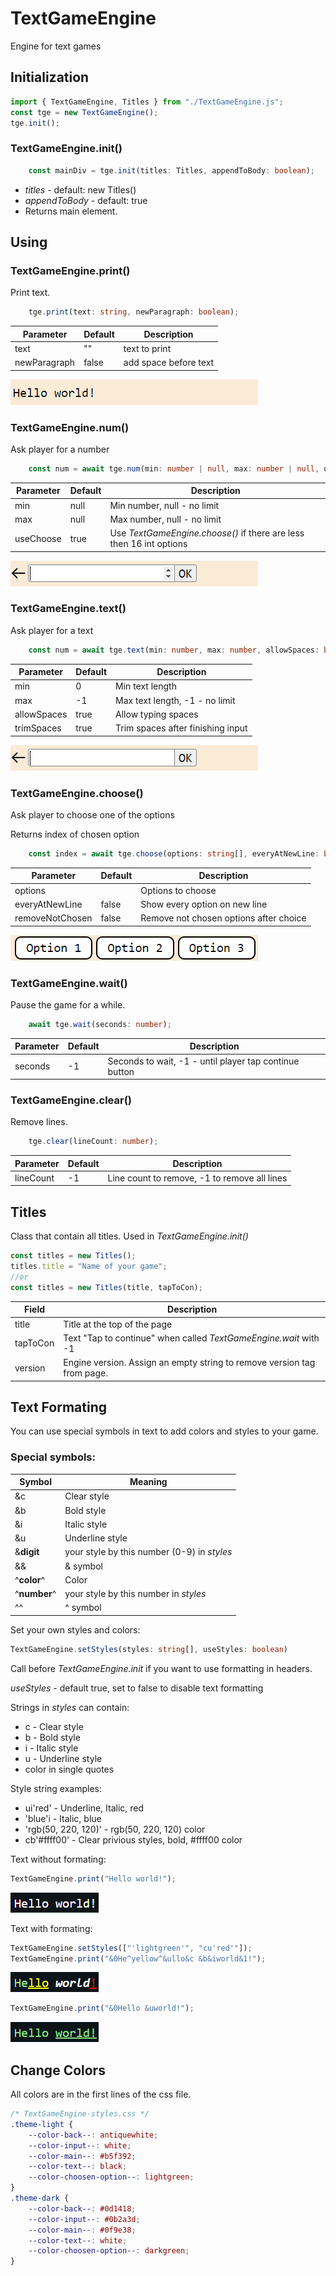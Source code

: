 # TextGameEngine
Engine for text games

## Initialization
``` js
import { TextGameEngine, Titles } from "./TextGameEngine.js";
const tge = new TextGameEngine();
tge.init();
```
### TextGameEngine.init()
``` ts
	const mainDiv = tge.init(titles: Titles, appendToBody: boolean);
```
* _titles_ - default: new Titles()
* _appendToBody_ - default: true
* Returns main element.


## Using
### TextGameEngine.print()
Print text.
``` ts
	tge.print(text: string, newParagraph: boolean);
```
Parameter    | Default | Description
-------------|---------|-------------
text         | ""      | text to print
newParagraph | false   | add space before text

![LineText](docs/LineText.png)

### TextGameEngine.num()
Ask player for a number
``` ts
	const num = await tge.num(min: number | null, max: number | null, useChoose: boolean);
```
Parameter | Default | Description
----------|---------|-------------
min       | null    | Min number, null - no limit
max       | null    | Max number, null - no limit
useChoose | true    | Use _TextGameEngine.choose()_ if there are less then 16 int options

![LineGetNum](docs/LineGetNum.png)

### TextGameEngine.text()
Ask player for a text
``` ts
	const num = await tge.text(min: number, max: number, allowSpaces: boolean, trimSpaces: boolean);
```
Parameter   | Default | Description
------------|---------|-------------
min         | 0       | Min text length
max         | -1      | Max text length, -1 - no limit
allowSpaces | true    | Allow typing spaces
trimSpaces  | true    | Trim spaces after finishing input

![LineGetText](docs/LineGetText.png)

### TextGameEngine.choose()
Ask player to choose one of the options

Returns index of chosen option
``` ts
	const index = await tge.choose(options: string[], everyAtNewLine: boolean, removeNotChosen: boolean);
```
Parameter       | Default | Description
----------------|---------|-------------
options         |         | Options to choose
everyAtNewLine  | false   | Show every option on new line
removeNotChosen | false   | Remove not chosen options after choice

![LineChoose](docs/LineChoose.png)

### TextGameEngine.wait()
Pause the game for a while.
``` ts
	await tge.wait(seconds: number);
```
Parameter       | Default | Description
----------------|---------|-------------
seconds         | -1      | Seconds to wait, -1 - until player tap continue button

### TextGameEngine.clear()
Remove lines.
``` ts
	tge.clear(lineCount: number);
```
Parameter | Default | Description
----------|---------|-------------
lineCount | -1      | Line count to remove, -1 to remove all lines


## Titles
Class that contain all titles. Used in _TextGameEngine.init()_
``` ts
const titles = new Titles();
titles.title = "Name of your game";
//or
const titles = new Titles(title, tapToCon);
```
Field    | Description
---------|--------------
title    | Title at the top of the page
tapToCon | Text "Tap to continue" when called _TextGameEngine.wait_ with -1
version  | Engine version. Assign an empty string to remove version tag from page.


## Text Formating
You can use special symbols in text to add colors and styles to your game.

### Special symbols:
Symbol       | Meaning
-------------|------------
&c           | Clear style
&b           | Bold style
&i           | Italic style
&u           | Underline style
&__digit__   | your style by this number (0-9) in _styles_
&&           | & symbol
^__color__^  | Color
^__number__^ | your style by this number in _styles_
^^           | ^ symbol

Set your own styles and colors:
```ts
TextGameEngine.setStyles(styles: string[], useStyles: boolean)
```
Call before _TextGameEngine.init_ if you want to use formatting in headers.

_useStyles_ - default true, set to false to disable text formatting

Strings in _styles_ can contain:
* c - Clear style
* b - Bold style
* i - Italic style
* u - Underline style
* color in single quotes

Style string examples:
* ui'red' - Underline, Italic, red
* 'blue'i - Italic, blue
* 'rgb(50, 220, 120)' - rgb(50, 220, 120) color
* cb'#ffff00' - Clear privious styles, bold, #ffff00 color

Text without formating:
```ts
TextGameEngine.print("Hello world!");
```
![Text without formating](docs/textWithoutFormating.png)

Text with formating:
```ts
TextGameEngine.setStyles(["'lightgreen'", "cu'red'"]);
TextGameEngine.print("&0He^yellow^&ullo&c &b&iworld&1!");
```
![Text with formating](docs/textWithFormating.png)

```ts
TextGameEngine.print("&0Hello &uworld!");
```
![Text with formating](docs/textWithFormating2.png)


## Change Colors
All colors are in the first lines of the css file.
``` css
/* TextGameEngine-styles.css */
.theme-light {
	--color-back--: antiquewhite;
	--color-input--: white;
	--color-main--: #b5f392;
	--color-text--: black;
	--color-choosen-option--: lightgreen;
}
.theme-dark {
	--color-back--: #0d1418;
	--color-input--: #0b2a3d;
	--color-main--: #0f9e38;
	--color-text--: white;
	--color-choosen-option--: darkgreen;
}
```
